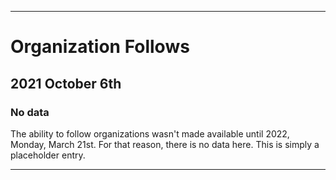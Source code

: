 
***

# Organization Follows

## 2021 October 6th

### No data

The ability to follow organizations wasn't made available until 2022, Monday, March 21st. For that reason, there is no data here. This is simply a placeholder entry.

***
